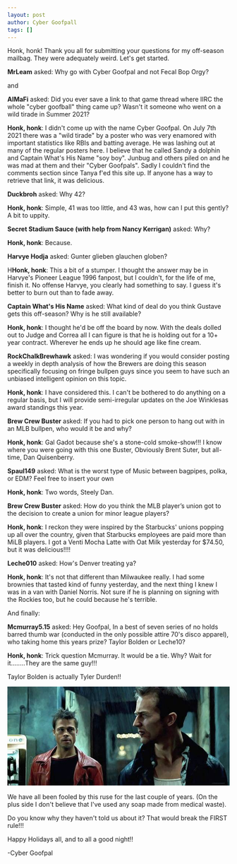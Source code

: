 ```yaml
---
layout: post
author: Cyber Goofpall
tags: []
---
```

Honk, honk! Thank you all for submitting your questions for my off-season mailbag. They were adequately weird. Let's get started.

**MrLeam** asked: Why go with Cyber Goofpal and not Fecal Bop Orgy?

and

**AIMaFi** asked: Did you ever save a link to that game thread where IIRC the whole "cyber goofball" thing came up? Wasn't it someone who went on a wild tirade in Summer 2021?

**Honk, honk**: I didn't come up with the name Cyber Goofpal. On July 7th 2021 there was a "wild tirade" by a poster who was very enamored with important statistics like RBIs and batting average. He was lashing out at many of the regular posters here. I believe that he called Sandy a dolphin and Captain What's His Name "soy boy". Junbug and others piled on and he was mad at them and their "Cyber Goofpals". Sadly I couldn't find the comments section since Tanya f'ed this site up. If anyone has a way to retrieve that link, it was delicious.

**Duckbroh** asked: Why 42?

**Honk, honk**: Simple, 41 was too little, and 43 was, how can I put this gently? A bit to uppity.

**Secret Stadium Sauce (with help from Nancy Kerrigan)** asked: Why?

**Honk, honk**: Because.

**Harvye Hodja** asked: Gunter glieben glauchen globen?

H**Honk, honk**: This a bit of a stumper. I thought the answer may be in Harvye's Pioneer League 1996 fanpost, but I couldn't, for the life of me, finish it. No offense Harvye, you clearly had something to say. I guess it's better to burn out than to fade away.

**Captain What's His Name** asked: What kind of deal do you think Gustave gets this off-season? Why is he still available?

**Honk, honk**: I thought he'd be off the board by now. With the deals dolled out to Judge and Correa all I can figure is that he is holding out for a 10+ year contract. Wherever he ends up he should age like fine cream.

**RockChalkBrewhawk** asked: I was wondering if you would consider posting a weekly in depth analysis of how the Brewers are doing this season specifically focusing on fringe bullpen guys since you seem to have such an unbiased intelligent opinion on this topic.

**Honk, honk**: I have considered this. I can't be bothered to do anything on a regular basis, but I will provide semi-irregular updates on the Joe Winklesas award standings this year.

**Brew Crew Buster** asked: If you had to pick one person to hang out with in an MLB bullpen, who would it be and why?

**Honk, honk**: Gal Gadot because she's a stone-cold smoke-show!!! I know where you were going with this one Buster, Obviously Brent Suter, but all- time, Dan Quisenberry.

**Spaul149** asked: What is the worst type of Music between bagpipes, polka, or EDM? Feel free to insert your own

**Honk, honk**: Two words, Steely Dan.

**Brew Crew Buster** asked: How do you think the MLB player’s union got to the decision to create a union for minor league players?

**Honk, honk**: I reckon they were inspired by the Starbucks' unions popping up all over the country, given that Starbucks employees are paid more than MiLB players. I got a Venti Mocha Latte with Oat Milk yesterday for $74.50, but it was delicious!!!!

**Leche010** asked: How's Denver treating ya?

**Honk, honk**: It's not that different than Milwaukee really. I had some brownies that tasted kind of funny yesterday, and the next thing I knew I was in a van with Daniel Norris. Not sure if he is planning on signing with the Rockies too, but he could because he's terrible.

And finally:

**Mcmurray5.15** asked: Hey Goofpal, In a best of seven series of no holds barred thumb war (conducted in the only possible attire 70's disco apparel), who taking home this years prize? Taylor Bolden or Leche10?


**Honk, honk**: Trick question Mcmurray. It would be a tie. Why? Wait for it........They are the same guy!!!

Taylor Bolden is actually Tyler Durden!!

![Fight Club](images/fight-club.jpg)

We have all been fooled by this ruse for the last couple of years. (On the plus side I don't believe that I've used any soap made from medical waste).

Do you know why they haven't told us about it? That would break the FIRST rule!!!


Happy Holidays all, and to all a good night!!

-Cyber Goofpal